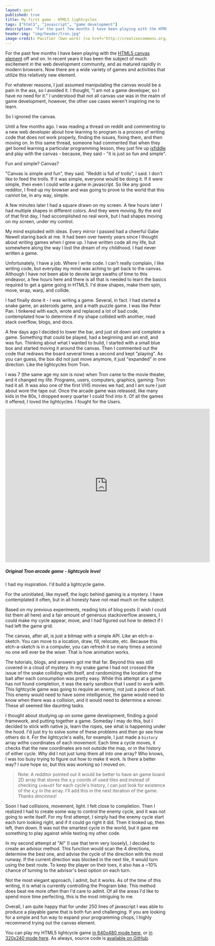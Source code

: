 ```yaml
---
layout: post
published: true
title: My first game - HTML5 lightcycles
tags: ["html5", "javascript", "game development"]
description: "For the past few months I have been playing with the HTML5 canvas element off and on, eventually building TRON, my first canvas game."
header-img: "img/header/tron.jpg"
image-credit: Pacifier (Own work) [<a href="http://creativecommons.org/licenses/by-sa/3.0/">CC-BY-SA-3.0</a>], <a href="http://commons.wikimedia.org/wiki/File%3ATron_bryce.jpg">via Wikimedia Commons</a>
---
```


For the past few months I have been playing with the [HTML5 canvas element](https://en.wikipedia.org/wiki/Canvas_element) off and on.  In recent years it has been the subject of much excitement in the web development community, and as matured rapidly in modern browsers.  Now there are a wide variety of games and activities that utilize this relatively new element.

For whatever reasons, I just assumed manipulating the canvas would be a pain in the ass, so I avoided it.  I thought, "I am not a game developer, so I have no need for it."  I understood that not all canvas use was in the realm of game development, however, the other use cases weren't inspiring me to learn.

So I ignored the canvas.

Until a few months ago.  I was reading a thread on reddit and commenting to a new web developer about how learning to program is a process of writing code that does not work properly, finding the issues, fixing them, and then moving on.  In this same thread, someone had commented that when they get bored learning a particular programming lesson, they just fire up [jsfiddle](http://jsfiddle.net/) and play with the canvas - because, they said - "it is just so fun and simple".

Fun and simple? Canvas?

"Canvas is simple and fun", they said. "Reddit is full of trolls", I said. I don't like to feed the trolls.  If it was simple, everyone would be doing it.  If it were simple, then even I could write a game in javascript. So like any good redditor, I fired up my browser and was going to prove to the world that this cannot be, in any way, simple.

A few minutes later I had a square drawn on my screen.  A few hours later I had multiple shapes in different colors.  And they were moving.  By the end of that first day, I had accomplished no real work, but I had shapes moving on my screen, under my control.

My mind exploded with ideas.  Every mirror I passed had a cheerful Gabe Newell staring back at me.  It had been over twenty years since I thought about writing games when I grew up.  I have written code all my life, but somewhere along the way I lost the dream of my childhood.  I had never written a game.

Unfortunately, I have a job.  Where I write code.  I can't really complain, I like writing code, but everyday my mind was aching to get back to the canvas.  Although I have not been able to devote large swaths of time to this endeavor, a few hours here and there is all that is needed to learn the basics required to get a game going in HTML5.  I'd draw shapes, make them spin, move, wrap, warp, and collide.

I had finally done it - I was writing a game.  Several, in fact. I had started a snake game, an asteroids game, and a math puzzle game.  I was like Peter Pan.  I tinkered with each, wrote and replaced a lot of bad code, contemplated how to determine if my shape collided with another, read stack overflow, blogs, and docs.

A few days ago I decided to lower the bar, and just sit down and complete a game.  Something that could be played, had a beginning and an end, and was fun.  Thinking about what I wanted to build, I started with a small blue box and started moving it around the canvas.  Then I commented out the code that redraws the board several times a second and kept "playing".  As you can guess, the box did not just move anymore, it just "expanded" in one direction.  Like the lightcycles from Tron.

I was 7 (the same age my son is now) when Tron came to the movie theater, and it changed my life.  Programs, users, computers, graphics, gaming: Tron had it all.  It was also one of the first VHS movies we had, and I am sure I just about wore the tape out.  Once the arcade game was released, like many kids in the 80s, I dropped every quarter I could find into it.  Of all the games it offered, I loved the lightcycles.  I fought for the Users.

<div class="video">
<iframe width="640" height="480" src="http://www.youtube.com/embed/ONg0rUogiEg?rel=0" frameborder="0" allowfullscreen></iframe>
<h5>Original Tron arcade game - lightcycle level</h5>
</div>

I had my inspiration.  I'd build a lightcycle game.

For the uninitiated, like myself, the logic behind gaming is a mystery.  I have contemplated it often, but in all honesty have not read much on the subject.

Based on my previous experiments, reading lots of blog posts (I wish I could list them all here) and a fair amount of generous stackoverflow answers, I could make my cycle appear, move, and I had figured out how to detect if I had left the game grid.

The canvas, after all, is just a bitmap with a simple API.  Like an etch-a-sketch.  You can move to a location, draw, fill, relocate, etc.  Because this etch-a-sketch is in a computer, you can refresh it so many times a second no one will ever be the wiser.  That is how animation works.

The tutorials, blogs, and answers got me that far.  Beyond this was still covered in a cloud of mystery.  In my snake game I had not crossed the issue of the snake colliding with itself, and randomizing the location of the bait after each consumption was pretty easy. While this attempt at a game has not found completion, it was the early sandbox that I used to work with.  This lightcycle game was going to require an enemy, not just a piece of bait.  This enemy would need to have some intelligence, the game would need to know when there was a collision, and it would need to determine a winner.  These all seemed like daunting tasks.

I thought about studying up on some game development, finding a good framework, and putting together a game.  Someday I may do this, but I decided to stick with native js, learn the ropes, see what is happening under the hood.  I'd just try to solve some of these problems and then go see how others do it.  For the lightcycle's walls, for example, I just made a <code>history</code> array withe coordinates of each movement.  Each time a cycle moves, it checks that the new coordinates are not outside the map, or in the history of either cycle.  Why did I not just lump them all into one array?  Who knows, I was too busy trying to figure out how to make it work.  Is there a better way?  I sure hope so, but this was working so I moved on.

>Note: A redditor pointed out it would be better to have an game board 2D array that stores the x,y coords of used tiles and instead of checking <code>indexOf</code> for each cycle's history, I can just look for existence of the x,y in the array. I'll add this in the next iteration of the game. Thanks _dmcinnes_!

Soon I had collisions, movement, light.  I felt close to completion.  Then I realized I had to create some way to control the enemy cycle, and it was not going to write itself.  For my first attempt, I simply had the enemy cycle start each turn looking right, and if it could go right it did.  Then it looked up, then left, then down.  It was not the smartest cycle in the world, but it gave me something to play against while testing my other code.

In my second attempt at "AI" (I use that term very loosely), I decided to create an advisor method.  This function would scan the 4 directions, determine the best one, and advise the cycle of the direction with the most runway.  If the current direction was blocked in the next tile, it would turn using the best route.  To keep the player on their toes, it also has a ~10% chance of turning to the advisor's best option on each turn.

Not the most elegant approach, I admit, but it works.  As of the time of this writing, it is what is currently controlling the Program bike. This method does beat me more often than I'd care to admit.  Of all the areas I'd like to spend more time perfecting, this is the most intriguing to me.

Overall, I am quite happy that for under 250 lines of javascript I was able to produce a playable game that is both fun and challenging.  If you are looking for a simple and fun way to expand your programming chops, I highly recommend trying out the canvas element.

You can play my HTML5 lightcycle game [in 640x480 mode here](http://jsfiddle.net/PxpVr/17/embedded/result/), or [in 320x240 mode here](http://jsfiddle.net/PxpVr/16/embedded/result/). As always, source code is [available on GitHub](https://github.com/JDStraughan/html5-lightcycles).
